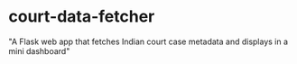 # court-data-fetcher
 "A Flask web app that fetches Indian court case metadata and displays in a mini dashboard"
